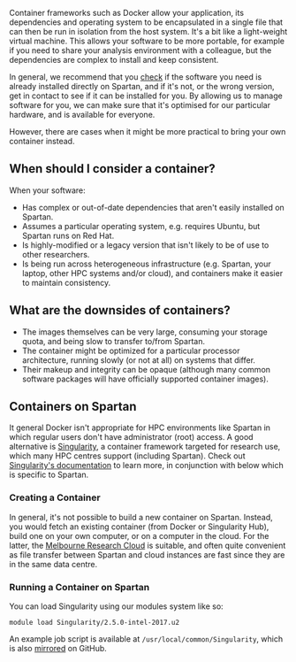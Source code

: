 Container frameworks such as Docker allow your application, its dependencies and operating system to be encapsulated in a single file that can then be run in isolation from the host system. It's a bit like a light-weight virtual machine. This allows your software to be more portable, for example if you need to share your analysis environment with a colleague, but the dependencies are complex to install and keep consistent. 

In general, we recommend that you [check](/software/md) if the software you need is already installed directly on Spartan, and if it's not, or the wrong version, get in contact to see if it can be installed for you. By allowing us to manage software for you, we can make sure that it's optimised for our particular hardware, and is available for everyone. 

However, there are cases when it might be more practical to bring your own container instead.


## When should I consider a container?

When your software:

* Has complex or out-of-date dependencies that aren't easily installed on Spartan.
* Assumes a particular operating system, e.g. requires Ubuntu, but Spartan runs on Red Hat.
* Is highly-modified or a legacy version that isn't likely to be of use to other researchers.
* Is being run across heterogeneous infrastructure (e.g. Spartan, your laptop, other HPC systems and/or cloud), and containers make it easier to maintain consistency.


## What are the downsides of containers?

* The images themselves can be very large, consuming your storage quota, and being slow to transfer to/from Spartan.
* The container might be optimized for a particular processor architecture, running slowly (or not at all) on systems that differ.
* Their makeup and integrity can be opaque (although many common software packages will have officially supported container images).


## Containers on Spartan

It general Docker isn't appropriate for HPC environments like Spartan in which regular users don't have administrator (root) access. A good alternative is [Singularity](https://www.sylabs.io/docs/), a container framework targeted for research use, which many HPC centres support (including Spartan). Check out [Singularity's documentation](https://www.sylabs.io/docs/) to learn more, in conjunction with below which is specific to Spartan.


### Creating a Container

In general, it's not possible to build a new container on Spartan. Instead, you would fetch an existing container (from Docker or Singularity Hub), build one on your own computer, or on a computer in the cloud. For the latter, the [Melbourne Research Cloud](https://research.unimelb.edu.au/infrastructure/research-platform-services/services/research-cloud) is suitable, and often quite convenient as file transfer between Spartan and cloud instances are fast since they are in the same data centre.


### Running a Container on Spartan

You can load Singularity using our modules system like so:

`module load Singularity/2.5.0-intel-2017.u2`

An example job script is available at `/usr/local/common/Singularity`, which is also [mirrored](https://github.com/resbaz/spartan-examples/tree/master/Singularity) on GitHub. 



